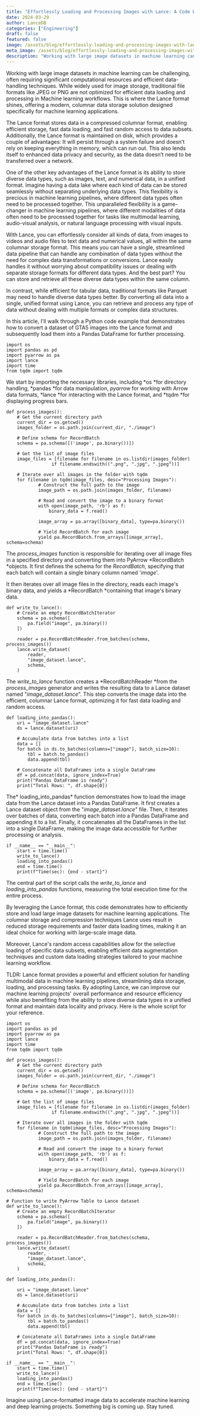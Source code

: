 ```yaml
---
title: "Effortlessly Loading and Processing Images with Lance: A Code Walkthrough"
date: 2024-03-29
author: LanceDB
categories: ["Engineering"]
draft: false
featured: false
image: /assets/blog/effortlessly-loading-and-processing-images-with-lance-a-code-walkthrough/preview-image.png
meta_image: /assets/blog/effortlessly-loading-and-processing-images-with-lance-a-code-walkthrough/preview-image.png
description: "Working with large image datasets in machine learning can be challenging, often requiring significant computational resources and efficient."
---
```


Working with large image datasets in machine learning can be challenging, often requiring significant computational resources and efficient data-handling techniques. While widely used for image storage, traditional file formats like JPEG or PNG are not optimized for efficient data loading and processing in Machine learning workflows. This is where the Lance format shines, offering a modern, columnar data storage solution designed specifically for machine learning applications.

The Lance format stores data in a compressed columnar format, enabling efficient storage, fast data loading, and fast random access to data subsets. Additionally, the Lance format is maintained on disk, which provides a couple of advantages: It will persist through a system failure and doesn’t rely on keeping everything in memory, which can run out. This also lends itself to enhanced data privacy and security, as the data doesn’t need to be transferred over a network.

One of the other key advantages of the Lance format is its ability to store diverse data types, such as images, text, and numerical data, in a unified format. Imagine having a data lake where each kind of data can be stored seamlessly without separating underlying data types. This flexibility is precious in machine learning pipelines, where different data types often need to be processed together. This unparalleled flexibility is a game-changer in machine learning pipelines, where different modalities of data often need to be processed together for tasks like multimodal learning, audio-visual analysis, or natural language processing with visual inputs.

With Lance, you can effortlessly consider all kinds of data, from images to videos and audio files to text data and numerical values, all within the same columnar storage format. This means you can have a single, streamlined data pipeline that can handle any combination of data types without the need for complex data transformations or conversions. Lance easily handles it without worrying about compatibility issues or dealing with separate storage formats for different data types. And the best part? You can store and retrieve all these diverse data types within the same column.

In contrast, while efficient for tabular data, traditional formats like Parquet may need to handle diverse data types better. By converting all data into a single, unified format using Lance, you can retrieve and process any type of data without dealing with multiple formats or complex data structures.

In this article, I'll walk through a Python code example that demonstrates how to convert a dataset of GTA5 images into the Lance format and subsequently load them into a Pandas DataFrame for further processing.

    import os
    import pandas as pd
    import pyarrow as pa
    import lance
    import time
    from tqdm import tqdm

We start by importing the necessary libraries, including *os *for directory handling, *pandas *for data manipulation, *pyarrow* for working with Arrow data formats, *lance *for interacting with the Lance format, and *tqdm *for displaying progress bars.

    def process_images():
        # Get the current directory path
        current_dir = os.getcwd()
        images_folder = os.path.join(current_dir, "./image")

        # Define schema for RecordBatch
        schema = pa.schema([('image', pa.binary())])

        # Get the list of image files
        image_files = [filename for filename in os.listdir(images_folder)
              		 if filename.endswith((".png", ".jpg", ".jpeg"))]

        # Iterate over all images in the folder with tqdm
        for filename in tqdm(image_files, desc="Processing Images"):
            	# Construct the full path to the image
            	image_path = os.path.join(images_folder, filename)

            	# Read and convert the image to a binary format
            	with open(image_path, 'rb') as f:
                	binary_data = f.read()

            	image_array = pa.array([binary_data], type=pa.binary())

            	# Yield RecordBatch for each image
            	yield pa.RecordBatch.from_arrays([image_array], schema=schema)

The *process_images* function is responsible for iterating over all image files in a specified directory and converting them into PyArrow *RecordBatch *objects. It first defines the schema for the *RecordBatch*, specifying that each batch will contain a single binary column named '*image*'.

It then iterates over all image files in the directory, reads each image's binary data, and yields a *RecordBatch *containing that image's binary data.

    def write_to_lance():
    	# Create an empty RecordBatchIterator
    	schema = pa.schema([
        	pa.field("image", pa.binary())
    	])

    	reader = pa.RecordBatchReader.from_batches(schema, process_images())
    	lance.write_dataset(
        	reader,
        	"image_dataset.lance",
        	schema,
    	)

The *write_to_lance* function creates a *RecordBatchReader *from the *process_images* generator and writes the resulting data to a Lance dataset named "*image_dataset.lance*". This step converts the image data into the efficient, columnar Lance format, optimizing it for fast data loading and random access.

    def loading_into_pandas():
    	uri = "image_dataset.lance"
    	ds = lance.dataset(uri)

    	# Accumulate data from batches into a list
    	data = []
    	for batch in ds.to_batches(columns=["image"], batch_size=10):
        	tbl = batch.to_pandas()
        	data.append(tbl)

    	# Concatenate all DataFrames into a single DataFrame
    	df = pd.concat(data, ignore_index=True)
    	print("Pandas DataFrame is ready")
    	print("Total Rows: ", df.shape[0])

The* loading_into_pandas* function demonstrates how to load the image data from the Lance dataset into a Pandas DataFrame. It first creates a Lance dataset object from the "*image_dataset.lance*" file. Then, it iterates over batches of data, converting each batch into a Pandas DataFrame and appending it to a list. Finally, it concatenates all the DataFrames in the list into a single DataFrame, making the image data accessible for further processing or analysis.

    if __name__ == "__main__":
    	start = time.time()
    	write_to_lance()
    	loading_into_pandas()
    	end = time.time()
    	print(f"Time(sec): {end - start}")

The central part of the script calls the *write_to_lance* and *loading_into_pandas* functions, measuring the total execution time for the entire process.

By leveraging the Lance format, this code demonstrates how to efficiently store and load large image datasets for machine learning applications. The columnar storage and compression techniques Lance uses result in reduced storage requirements and faster data loading times, making it an ideal choice for working with large-scale image data.

Moreover, Lance's random access capabilities allow for the selective loading of specific data subsets, enabling efficient data augmentation techniques and custom data loading strategies tailored to your machine learning workflow.

TLDR: Lance format provides a powerful and efficient solution for handling multimodal data in machine learning pipelines, streamlining data storage, loading, and processing tasks. By adopting Lance, we can improve our machine learning projects' overall performance and resource efficiency while also benefiting from the ability to store diverse data types in a unified format and maintain data locality and privacy. Here is the whole script for your reference.

    import os
    import pandas as pd
    import pyarrow as pa
    import lance
    import time
    from tqdm import tqdm

    def process_images():
        # Get the current directory path
        current_dir = os.getcwd()
        images_folder = os.path.join(current_dir, "./image")

        # Define schema for RecordBatch
        schema = pa.schema([('image', pa.binary())])

        # Get the list of image files
        image_files = [filename for filename in os.listdir(images_folder)
              		 if filename.endswith((".png", ".jpg", ".jpeg"))]

        # Iterate over all images in the folder with tqdm
        for filename in tqdm(image_files, desc="Processing Images"):
            	# Construct the full path to the image
            	image_path = os.path.join(images_folder, filename)

            	# Read and convert the image to a binary format
            	with open(image_path, 'rb') as f:
                	binary_data = f.read()

            	image_array = pa.array([binary_data], type=pa.binary())

            	# Yield RecordBatch for each image
            	yield pa.RecordBatch.from_arrays([image_array], schema=schema)

    # Function to write PyArrow Table to Lance dataset
    def write_to_lance():
    	# Create an empty RecordBatchIterator
    	schema = pa.schema([
        	pa.field("image", pa.binary())
    	])

    	reader = pa.RecordBatchReader.from_batches(schema, process_images())
    	lance.write_dataset(
        	reader,
        	"image_dataset.lance",
        	schema,
    	)

    def loading_into_pandas():

    	uri = "image_dataset.lance"
    	ds = lance.dataset(uri)

    	# Accumulate data from batches into a list
    	data = []
    	for batch in ds.to_batches(columns=["image"], batch_size=10):
        	tbl = batch.to_pandas()
        	data.append(tbl)

    	# Concatenate all DataFrames into a single DataFrame
    	df = pd.concat(data, ignore_index=True)
    	print("Pandas DataFrame is ready")
    	print("Total Rows: ", df.shape[0])

    if __name__ == "__main__":
    	start = time.time()
    	write_to_lance()
    	loading_into_pandas()
    	end = time.time()
    	print(f"Time(sec): {end - start}")

Imagine using Lance-formatted image data to accelerate machine learning and deep learning projects. Something big is coming up. Stay tuned.
